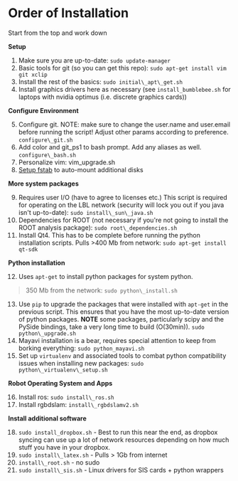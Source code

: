 # Order of Installation

Start from the top and work down

  **Setup**

1. Make sure you are up-to-date: `sudo update-manager`
2. Basic tools for git (so you can get this repo):
   `sudo apt-get install vim git xclip`
3. Install the rest of the basics: `sudo initial\_apt\_get.sh`
4. Install graphics drivers here as necessary (see `install_bumblebee.sh` for 
   laptops with nvidia optimus (i.e. discrete graphics cards))

  **Configure Environment**

5. Configure git. NOTE: make sure to change the user.name and user.email before
   running the script! Adjust other params according to preference.
   `configure\_git.sh`
6. Add color and git\_ps1 to bash prompt. Add any aliases as well.
   `configure\_bash.sh`
7. Personalize vim: vim\_upgrade.sh
8. [Setup fstab](https://gist.github.com/rossbar/c7bb5c6e0f18631b30fe) to auto-mount additional disks

  **More system packages**

9. Requires user I/O (have to agree to licenses etc.) This script is required 
   for operating on the LBL network (security will lock you out if you java 
   isn't up-to-date):
   `sudo install\_sun\_java.sh`
10. Dependencies for ROOT (not necessary if you're not going to install the
   ROOT analysis package):
   `sudo root\_dependencies.sh`
11. Install Qt4. This has to be complete before running the python installation
   scripts. Pulls >400 Mb from network:
   `sudo apt-get install qt-sdk`

  **Python installation**

12. Uses `apt-get` to install python packages for system python.
   >350 Mb from the network: `sudo python\_install.sh`
13. Use `pip` to upgrade the packages that were installed with `apt-get` in
   the previous script. This ensures that you have the most up-to-date version
   of python packages. **NOTE** some packages, particularly scipy and the
   PySide bindings, take a very long time to build (O(30min)).
   `sudo python\_upgrade.sh`
14. Mayavi installation is a bear, requires special attention to keep from
   borking everything:
   `sudo python_mayavi.sh`
15. Set up `virtualenv` and associated tools to combat python compatibility 
   issues when installing new packages:
   `sudo python\_virtualenv\_setup.sh`

  **Robot Operating System and Apps**

16. Install ros: `sudo install\_ros.sh`
17. Install rgbdslam: `install\_rgbdslamv2.sh`

  **Install additional software**

18. `sudo install_dropbox.sh` - Best to run this near the end, as dropbox 
    syncing can use up a lot of network resources depending on how much stuff
    you have in your dropbox.
18. `sudo install\_latex.sh` - Pulls > 1Gb from internet
19. `install\_root.sh` - no sudo
20. `sudo install\_sis.sh` - Linux drivers for SIS cards + python wrappers
